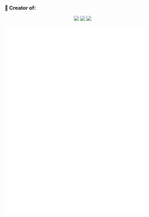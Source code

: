  ### 🌿 Creator of:

 <p align="center">
   <a href="https://ls-lrt.com/"> <img src="https://img.shields.io/badge/A%20blog%20site(Rust%20and%20Zola)%20-8A2BE2?"></a>
   <a href="https://sharang.s9lab.dev/>(https://github.com/samirparhi-dev/sharang)"> <img src="https://img.shields.io/badge/%20A%20Saas%20Shrang%20(Julia%20and%20Dash.jl)%20-8A2BE2?"></a>
   <a href="https://capita7.com/"><img src="https://img.shields.io/badge/%20Capita7%20(Rust%20and%20leptos)%20-8A2BE2?"></a>
 </p>
<a href="https://github.com/samirparhi-dev">
  <img align="left" width="90%" src="./general.svg"/>
</a>
<!-- <a href="https://github.com/samirparhi-dev">
  <img align="left" width="50%" src="./achievements.svg"/>
</a> -->


